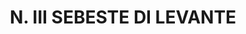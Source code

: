 ---
title: "N. III SEBESTE DI LEVANTE"
plant-name: "N. III SEBESTE DI LEVANTE"
plant-number: "111"
plant-xml: "/assets/xml/plant111.xml"
plant-title: "N. III SEBESTE DI LEVANTE"
plant-taxon-link: ""
plant-taxon-link: ""
layout: single-xml
---